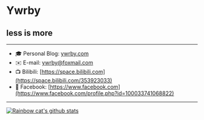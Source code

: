 # Ywrby

## less is more

------

- 🎓 Personal Blog: [ywrby.com](https://ywrby.com)
- ✉️ E-mail: [ywrby@foxmail.com](mailto:ywrby@foxmail.com)
- 📺 Bilibili: [https://space.bilibili.com](https://space.bilibili.com/353923033)
- 💬 Facebook: [https://www.facebook.com](https://www.facebook.com/profile.php?id=100033741068822)

------

[![Rainbow cat's github stats](https://github-readme-stats.vercel.app/api?username=Ywrby&show_icons=true)](https://github.com)


<!--
**Ywrby/Ywrby** is a ✨ _special_ ✨ repository because its `README.md` (this file) appears on your GitHub profile.

Here are some ideas to get you started:

- 🔭 I’m currently working on ...
- 🌱 I’m currently learning ...
- 👯 I’m looking to collaborate on ...
- 🤔 I’m looking for help with ...
- 💬 Ask me about ...
- 📫 How to reach me: ...
- 😄 Pronouns: ...
- ⚡ Fun fact: ...
-->

